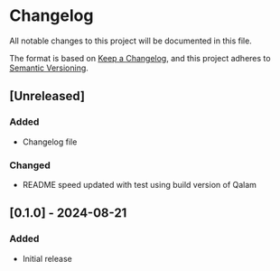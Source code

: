 # Changelog
All notable changes to this project will be documented in this file.

The format is based on [Keep a Changelog](https://keepachangelog.com/en/1.1.0/),
and this project adheres to [Semantic Versioning](https://semver.org/spec/v2.0.0.html).

## [Unreleased]
### Added
- Changelog file

### Changed
- README speed updated with test using build version of Qalam

## [0.1.0] - 2024-08-21
### Added
- Initial release